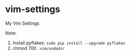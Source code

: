 # vim-settings
My Vim Settings

Note: 
1. Install pyflakes: `sudo pip install --upgrade pyflakes`
2. chmod 700 `.vim/undodir`
